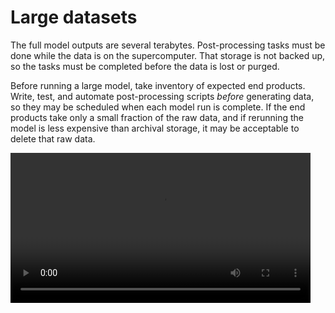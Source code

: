 # Large datasets 
The full model outputs are several terabytes. Post-processing tasks must be done while the data is on the supercomputer. That storage is not backed up, so the tasks must be completed before the data is lost or purged.

Before running a large model, take inventory of expected end products.  Write, test, and automate post-processing scripts *before* generating data, so they may be scheduled when each model run is complete.  If the end products take only a small fraction of the raw data, and if rerunning the model is less expensive than archival storage, it may be acceptable to delete that raw data. 

<video preload="metadata" allow="fullscreen" frameBorder="0" style="width:50vw" controls controlsList="nodownload">
	<source src="https://renc.osn.xsede.org/ees210015-bucket01/img/video/ourdatacow.mp4" type="video/mp4">
	<track label="English" kind="captions" srclang="en" src="../changecows.vtt">
</video>
